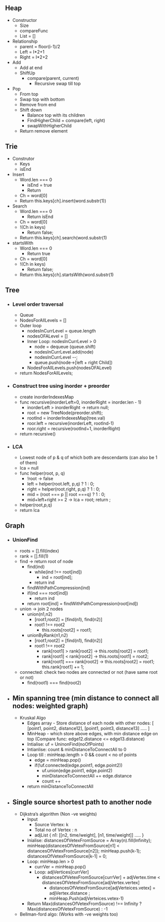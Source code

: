 ## Heap 
- Constructor
    - Size
    - compareFunc
    - List = []
- Relationship
    - parent = floor(i-1)/2
    - Left = I*2+1
    - Right = I*2+2
- Add
    - Add at end
    - ShiftUp
        - compare(parent, current)
            - Recursive swap till top
- Pop
    - From top
    - Swap top with bottom
    - Remove from end
    - Shift down
        - Balance top with  its children
        - FindHigherChild = compare(left, right)
        - swapWithHigherChild
    - Return remove element


## Trie
- Construtor
    - Keys
    - isEnd
- Insert
    - Word.len === 0  
        - isEnd = true
        - Return
    - Ch = word[0]
    - Return this.keys[ch].insert(word.substr(1))
- Search
    -  Word.len === 0  
        - Return isEnd 
    - Ch = word[0]
    - !(Ch in keys)
        - Return false;
    - Return this.keys[ch].search(word.substr(1)
- startsWith
    -  Word.len === 0  
        - Return true 
    - Ch = word[0]
    - !(Ch in keys)
        - Return false;
    - Return this.keys[ch].startsWith(word.substr(1)

## Tree
- ### Level order traversal
  - Queue
  - NodesForAllLevels = []
  - Outer loop
    - nodesInCurrLevel = queue.length
    - nodesOFALevel = []
    - Inner Loop: nodesInCurrLevel > 0
      - node = dequeue (queue.shift)
      - nodesInCurrLevel.add(node)
      - nodesInCurrLevel --;
      - queue.push(node->[left + right Child])
    - NodesForAllLevels.push(nodesOFALevel)
   - return NodesForAllLevels;
-  ### Construct tree using inorder + preorder
   - create inorderIndexesMap 
   - func recursive(inorderLeft=0, inorderRight = inorder.len - 1)
     - inorderLeft > inorderRight -> return null;
     - root = new TreeNode(preorder.shift);
     - rootInd = inorderIndexesMap[tree.val)
     - roor.left = recursive(inorderLeft, rootInd-1)
     - roor.right = recursive(rootInd+1, inorderRight)
   - return recursive()
-  ### LCA
   - Lowest node of p & q of which both are descendants (can also be 1 of them)
   - lca = null
   - func helper(root, p, q)
      - !root -> false
      - left = helper(root.left, p,q) ? 1 : 0;
      - right = helper(root.right, p,q) ? 1 : 0;
      - mid = (root === p || root ===q) ? 1 : 0;
      - mid+left+right >= 2 -> lca = root; return ;
    - helper(root,p,q)
    - return lca
 
 ## Graph
 - ### UnionFind
   - roots = [].fill(index)
   - rank = [].fill(1)
   - find -> return root of node
     - find(ind)
       - while(ind !== root[ind])
         -  ind = root[ind];
       - return ind 
     -  findWithPathCompression(ind)
       - if(ind === root[ind])
         -  return ind
       - return root[ind] =  findWithPathCompression(root[ind])
   - union -> join 2 nodes
     - union(n1,n2)
       - [root1,root2] = [find(n1), find(n2)]
       - root1 !== root2
         - this.roots[root2] = root1;
     - unionByRank(n1,n2)
       - [root1,root2] = [find(n1), find(n2)]
       - root1 !== root2
           - rank[root1] > rank[root2] -> this.roots[root2] = root1;
           - rank[root1] < rank[root2] -> this.roots[root1] = root2;
           - rank[root1] === rank[root2] -> this.roots[root2] = root1; this.rank[root1] += 1;
   - connected: check two nodes are connected or not (have same root or not)
     -  find(root1) === find(root2)
- ## Min spanning tree (min distance to connect all nodes: weighted graph)
  - Kruskal Algo
    - Edges array - Store distance of each node with other nodes: [ [point1, point2, distance12], [point1, point3, distance13] ..... ]
    - MinHeap - which store above edges, with min distance edge on top (Compare func: edge12.distance <= edge13.distance)
    - Intialise: uf = UninonFind(noOfPoints)
    - Intianlise: count & minDistanceToConnectAll to 0
    - Loop till : minHeap.length > 0 && count < no of points
        -  edge = minHeap.pop()
        -  if(!uf.connected(edge.point1, edge.point2))
           - uf.union(edge.point1, edge.point2)
           - minDistanceToConnectAll += edge.distance
           - count ++
    - return minDistanceToConnectAll
 - ## Single source shortest path to another node
   - Dijkstra’s algorithm (Non -ve weights)
     - Input
       - Source Vertex: k
       - Total no of Vertex : n
       - adjList { n1: [[n2, time/weight], [n1, time/weight]] ..... }
     - Inialise: distancesOfVetexFromSource = Array(n).fill(Infinity); minHeap(distancesOfVetexFromSource[n1] < distancesOfVetexFromSource[n2]); minHeap.push(k-1); distancesOfVetexFromSource[k-1] = 0;
     - Loop: minHeap.len > 0
       - currVer = minHeap.pop()
       - Loop: adjVertices[currVer]
         - distancesOfVetexFromSource[currVer] + adjVertex.time   < distancesOfVetexFromSource[adjVertex.vertex]
           - distancesOfVetexFromSource[adjVerteices.vetex] = adjVertex.distance ;
           - minHeap.Push(adjVerteices.vetex-1)
      - Return Max(distancesOfVetexFromSource) !== Infinity ?  Max(distancesOfVetexFromSource) : -1
   - Bellman-ford algo: (Works with -ve weights too)
     
 
       




